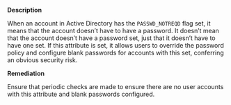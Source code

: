 **Description**

When an account in Active Directory has the ```PASSWD_NOTREQD``` flag set, it means that the account doesn’t have to have a password. It doesn’t mean that the account doesn’t have a password set, just that it doesn’t have to have one set. If this attribute is set, it allows users to override the password policy and configure blank passwords for accounts with this set, conferring an obvious security risk.

**Remediation**

Ensure that periodic checks are made to ensure there are no user accounts with this attribute and blank passwords configured.